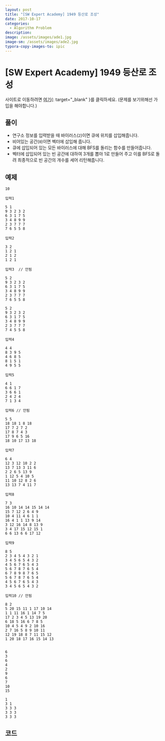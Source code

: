```yaml
---
layout: post
title: "[SW Expert Academy] 1949 등산로 조성"
date: 2017-10-17
categories:
  - Algorithm Problem
description: 
image: /assets/images/ade1.jpg
image-sm: /assets/images/ade2.jpg
typora-copy-images-to: ipic
---
```


# [SW Expert Academy] 1949 등산로 조성

사이트로 이동하려면 [여기](https://www.swexpertacademy.com){: target="_blank" }를 클릭하세요. (문제를 보기위해선 가입을 해야합니다.)

## 풀이

- 연구소 정보를 입력받을 때 바이러스(`2`)이면 큐에 위치를 삽입해줍니다.
- 비어있는 공간(`0`)이면 벡터에 삽입해 줍니다.
- 큐에 삽입되어 있는 모든 바이러스에 대해 BFS를 돌리는 함수를 만들어줍니다.
- 벡터에 삽입되어 있는 빈 공간에 대하여 3개를 뽑아 1로 만들어 주고 이를 BFS로 돌려 최종적으로 빈 공간의 개수를 세어 리턴해줍니다.

## 예제

```
10

입력1

5 1
9 3 2 3 2
6 3 1 7 5
3 4 8 9 9
2 3 7 7 7
7 6 5 5 8

입력2

3 2
1 2 1
2 1 2
1 2 1

입력3  // 안됨

5 2			
9 3 2 3 2
6 3 1 7 5
3 4 8 9 9
2 3 7 7 7
7 6 5 5 8

5 2			
9 3 2 3 2
6 3 1 7 5
3 4 8 9 9
2 3 7 7 7
7 4 5 5 8

입력4

4 4
8 3 9 5
4 6 8 5
8 1 5 1
4 9 5 5

입력5

4 1
6 6 1 7
3 6 6 1
2 4 2 4
7 1 3 4

입력6 // 안됨

5 5
18 18 1 8 18
17 7 2 7 2
17 8 7 4 3
17 9 6 5 16
18 10 17 13 18

입력7

6 4
12 3 12 10 2 2
13 7 13 3 11 6
2 2 6 5 13 9
1 12 5 4 10 5
11 10 12 8 2 6
13 13 7 4 11 7

입력8

7 3
16 10 14 14 15 14 14
15 7 12 2 6 4 9
10 4 11 4 6 1 1
16 4 1 1 13 9 14
3 12 16 14 8 13 9
3 4 17 15 12 15 1
6 6 13 6 6 17 12

입력9

8 5
2 3 4 5 4 3 2 1
3 4 5 6 5 4 3 2
4 5 6 7 6 5 4 3
5 6 7 8 7 6 5 4
6 7 8 9 8 7 6 5
5 6 7 8 7 6 5 4
4 5 6 7 6 5 4 3
3 4 5 6 5 4 3 2

입력10 // 안됨

8 2
5 20 15 11 1 17 10 14
1 1 11 16 1 14 7 5
17 2 3 4 5 13 19 20
6 18 5 16 6 7 8 5
10 4 5 4 9 2 10 16
2 7 16 5 8 9 10 11
12 19 18 8 7 11 15 12
1 20 18 17 16 15 14 13


6
3
6
4
2
9
6
7
10
15

1
3 1
3 3 3
3 3 3
3 3 3

```



## 코드  


<script src="https://gist.github.com/jiwondh/2ceedff4fe9bc635a5bdb609e6863dd2.js"></script>









